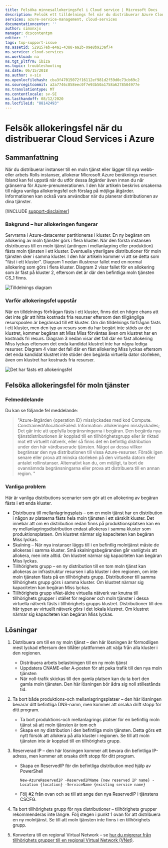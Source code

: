 ```yaml
---
title: Felsöka minnesallokeringsfel i Cloud service | Microsoft Docs
description: Felsök ett tilldelnings fel när du distribuerar Azure Cloud Services. Lär dig hur allokeringen fungerar och varför allokeringen kan gå sönder.
services: azure-service-management, cloud-services
documentationcenter: ''
author: simonxjx
manager: dcscontentpm
editor: ''
tags: top-support-issue
ms.assetid: 529157eb-e4a1-4388-aa2b-09e8b923af74
ms.service: cloud-services
ms.workload: na
ms.tgt_pltfrm: ibiza
ms.topic: troubleshooting
ms.date: 06/15/2018
ms.author: v-six
ms.openlocfilehash: cba3f47015072f16112ef981d2f59d0c73cb69c2
ms.sourcegitcommit: a2a7746c858eec0f7e93b50a1758a6278504977e
ms.translationtype: MT
ms.contentlocale: sv-SE
ms.lasthandoff: 08/12/2020
ms.locfileid: "88142493"
---
```

# <a name="troubleshooting-allocation-failure-when-you-deploy-cloud-services-in-azure"></a>Felsök allokeringsfel när du distribuerar Cloud Services i Azure
## <a name="summary"></a>Sammanfattning
När du distribuerar instanser till en moln tjänst eller lägger till nya webb-eller arbets Rolls instanser, allokerar Microsoft Azure beräknings resurser. Ibland kan fel uppstå när du utför dessa åtgärder även innan du når gränserna för Azure-prenumerationen. I den här artikeln beskrivs orsakerna till några vanliga allokeringsfel och förslag på möjliga åtgärder. Informationen kan också vara användbar när du planerar distributionen av dina tjänster.

[!INCLUDE [support-disclaimer](../../includes/support-disclaimer.md)]

### <a name="background--how-allocation-works"></a>Bakgrund – hur allokeringen fungerar
Servrarna i Azure-datacenter partitioneras i kluster. En ny begäran om allokering av moln tjänster görs i flera kluster. När den första instansen distribueras till en moln tjänst (antingen i mellanlagring eller produktion) fästs moln tjänsten i ett kluster. Eventuella ytterligare distributioner för moln tjänsten sker i samma kluster. I den här artikeln kommer vi att se detta som "fäst i ett kluster". Diagram 1 nedan illustrerar fallet med en normal allokering som görs i flera kluster. Diagram 2 visar fallet för en allokering som är fäst på kluster 2, eftersom det är där den befintliga moln tjänsten CS_1 finns.

![Tilldelnings diagram](./media/cloud-services-allocation-failure/Allocation1.png)

### <a name="why-allocation-failure-happens"></a>Varför allokeringsfel uppstår
När en tilldelnings förfrågan fästs i ett kluster, finns det en högre chans att det inte går att hitta kostnads fria resurser eftersom den tillgängliga resurspoolen är begränsad till ett kluster. Om din tilldelnings förfrågan fästs i ett kluster, men den typ av resurs som du har begärt inte stöds av det klustret, kommer begäran att Miss Miss förväntas även om klustret har en kostnads fri resurs. Diagram 3 nedan visar det fall där en fäst allokering Miss lyckas eftersom det enda kandidat klustret inte har några lediga resurser. Diagram 4 visar det fall där en fäst allokering Miss lyckas eftersom det enda kandidat klustret inte stöder den begärda virtuella dator storleken, även om klustret har kostnads fria resurser.

![Det har fästs ett allokeringsfel](./media/cloud-services-allocation-failure/Allocation2.png)

## <a name="troubleshooting-allocation-failure-for-cloud-services"></a>Felsöka allokeringsfel för moln tjänster
### <a name="error-message"></a>Felmeddelande
Du kan se följande fel meddelande:

> "Azure-åtgärden {operation ID} misslyckades med kod Compute. ConstrainedAllocationFailed. Information: allokeringen misslyckades; Det går inte att uppfylla begränsningarna i begäran. Den begärda nya tjänstdistributionen är kopplad till en tillhörighetsgrupp eller är riktad mot ett virtuellt nätverk, eller så finns det en befintlig distribution under den här värdbaserade tjänsten. Något av dessa villkor begränsar den nya distributionen till vissa Azure-resurser. Försök igen senare eller prova att minska storleken på den virtuella datorn eller antalet rollinstanser. Alternativt kan du, om möjligt, ta bort de ovannämnda begränsningarna eller prova att distribuera till en annan region. "

### <a name="common-issues"></a>Vanliga problem
Här är vanliga distributions scenarier som gör att en allokering av begäran fästs i ett enda kluster.

* Distribuera till mellanlagringsplats – om en moln tjänst har en distribution i någon av platserna fästs hela moln tjänsten i ett särskilt kluster.  Det innebär att om en distribution redan finns på produktionsplatsen kan en ny mellanlagringsdistribution endast allokeras i samma kluster som produktionsplatsen. Om klustret närmar sig kapaciteten kan begäran Miss lyckas.
* Skalning – När nya instanser läggs till i en befintlig molntjänst måste de allokeras i samma kluster.  Små skalningsbegäranden går vanligtvis att allokera, men inte alltid. Om klustret närmar sig kapaciteten kan begäran Miss lyckas.
* Tillhörighets grupp – en ny distribution till en tom moln tjänst kan allokeras av infrastruktur resursen i alla kluster i den regionen, om inte moln tjänsten fästs på en tillhörighets grupp. Distributioner till samma tillhörighets grupp görs i samma kluster. Om klustret närmar sig kapaciteten kan begäran Miss lyckas.
* Tillhörighets grupp vNet-äldre virtuella nätverk var knutna till tillhörighets grupper i stället för regioner och moln tjänster i dessa virtuella nätverk fästs i tillhörighets grupps klustret. Distributioner till den här typen av virtuellt nätverk görs i det lokala klustret. Om klustret närmar sig kapaciteten kan begäran Miss lyckas.

## <a name="solutions"></a>Lösningar
1. Distribuera om till en ny moln tjänst – den här lösningen är förmodligen mest lyckad eftersom den tillåter plattformen att välja från alla kluster i den regionen.

   * Distribuera arbets belastningen till en ny moln tjänst  
   * Uppdatera CNAME-eller A-posten för att peka trafik till den nya moln tjänsten
   * När noll-trafik skickas till den gamla platsen kan du ta bort den gamla moln tjänsten. Den här lösningen bör ådra sig noll stillestånds tid.
2. Ta bort både produktions-och mellanlagringsplatser – den här lösningen bevarar ditt befintliga DNS-namn, men kommer att orsaka drift stopp för ditt program.

   * Ta bort produktions-och mellanlagrings platser för en befintlig moln tjänst så att moln tjänsten är tom och
   * Skapa en ny distribution i den befintliga moln tjänsten. Detta görs ett nytt försök att allokera på alla kluster i regionen. Se till att moln tjänsten inte är kopplad till en tillhörighets grupp.
3. Reserverad IP – den här lösningen kommer att bevara din befintliga IP-adress, men kommer att orsaka drift stopp för ditt program.  

   * Skapa en ReservedIP för din befintliga distribution med hjälp av PowerShell

     ```
     New-AzureReservedIP -ReservedIPName {new reserved IP name} -Location {location} -ServiceName {existing service name}
     ```
   * Följ #2 från ovan och se till att ange den nya ReservedIP i tjänstens CSCFG.
4. Ta bort tillhörighets grupp för nya distributioner – tillhörighets grupper rekommenderas inte längre. Följ stegen i punkt 1 ovan för att distribuera en ny molntjänst. Se till att moln tjänsten inte finns i en tillhörighets grupp.
5. Konvertera till en regional Virtual Network – se [hur du migrerar från tillhörighets grupper till en regional Virtual Network (VNet)](../virtual-network/virtual-networks-migrate-to-regional-vnet.md).
